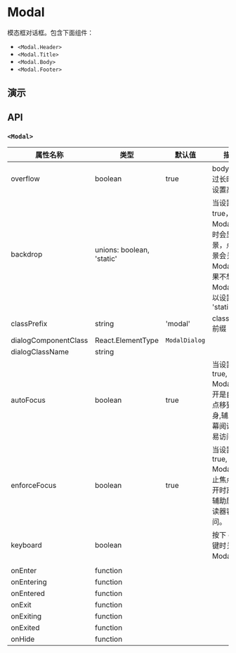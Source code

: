 # Modal [<i class="icon icon-edit2" ></i>](https://github.com/rsuite/rsuite.github.io/blob/master/src/components/modal/index.md)
模态框对话框。包含下面组件：
* `<Modal.Header>`
* `<Modal.Title>`
*  `<Modal.Body>`
* `<Modal.Footer>`

## 演示

<!--{demo}-->

## API

### `<Modal>`

| 属性名称                 | 类型                        | 默认值           | 描述                                                                 |
|----------------------|---------------------------|---------------|--------------------------------------------------------------------|
| overflow             | boolean                   | true          | body 内容过长时自动设置高度。                                                  |
| backdrop             | unions: boolean, 'static' |               | 当设置为 true，Modal 打开时会显示背景，点击背景会关闭 Modal，如果不想关闭 Modal，可以设置为 'static' |
| classPrefix          | string                    | 'modal'       | className 前缀                                                       |
| dialogComponentClass | React.ElementType         | `ModalDialog` |                                                                    |
| dialogClassName      | string                    |               |                                                                    |
| autoFocus            | boolean                   | true          | 当设置为 true, Modal 被打开是自动焦点移到其自身,辅助屏幕阅读器容易访问。                        |
| enforceFocus         | boolean                   | true          | 当设置为 true, Modal 将防止焦点在打开时离开,辅助屏幕阅读器容易访问。                          |
| keyboard             | boolean                   |               | 按下 esc 键时关闭 Modal。                                                 |
|                      |                           |               |                                                                    |
| onEnter              | function                  |               |                                                                    |
| onEntering           | function                  |               |                                                                    |
| onEntered            | function                  |               |                                                                    |
| onExit               | function                  |               |                                                                    |
| onExiting            | function                  |               |                                                                    |
| onExited             | function                  |               |                                                                    |
| onHide               | function                  |               |                                                                    |
